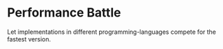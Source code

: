 # Performance Battle

Let implementations in different programming-languages compete
for the fastest version.
